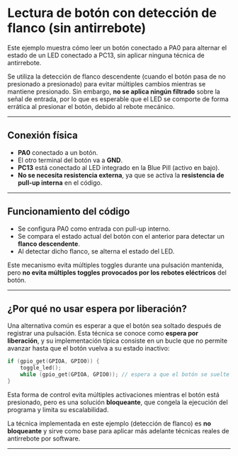 # Lectura de botón con detección de flanco (sin antirrebote)

Este ejemplo muestra cómo leer un botón conectado a PA0 para alternar el estado de un LED conectado a PC13, sin aplicar ninguna técnica de antirrebote.

Se utiliza la detección de flanco descendente (cuando el botón pasa de no presionado a presionado) para evitar múltiples cambios mientras se mantiene presionado. Sin embargo, **no se aplica ningún filtrado** sobre la señal de entrada, por lo que es esperable que el LED se comporte de forma errática al presionar el botón, debido al rebote mecánico.

---

## Conexión física

* **PA0** conectado a un botón.
* El otro terminal del botón va a **GND**.
* **PC13** está conectado al LED integrado en la Blue Pill (activo en bajo).
* **No se necesita resistencia externa**, ya que se activa la **resistencia de pull-up interna** en el código.

---

## Funcionamiento del código

* Se configura PA0 como entrada con pull-up interno.
* Se compara el estado actual del botón con el anterior para detectar un **flanco descendente**.
* Al detectar dicho flanco, se alterna el estado del LED.

Este mecanismo evita múltiples toggles durante una pulsación mantenida, pero **no evita múltiples toggles provocados por los rebotes eléctricos** del botón.

---

## ¿Por qué no usar espera por liberación?

Una alternativa común es esperar a que el botón sea soltado después de registrar una pulsación. Esta técnica se conoce como **espera por liberación**, y su implementación típica consiste en un bucle que no permite avanzar hasta que el botón vuelva a su estado inactivo:

```c
if (gpio_get(GPIOA, GPIO0)) {
    toggle_led();
    while (gpio_get(GPIOA, GPIO0)); // espera a que el botón se suelte
}
```

Esta forma de control evita múltiples activaciones mientras el botón está presionado, pero es una solución **bloqueante**, que congela la ejecución del programa y limita su escalabilidad.

La técnica implementada en este ejemplo (detección de flanco) es **no bloqueante** y sirve como base para aplicar más adelante técnicas reales de antirrebote por software.

---